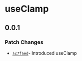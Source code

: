 # useClamp

## 0.0.1

### Patch Changes

- [`ac7faed`](https://github.com/changeelog/reactuse/commit/ac7faedef332e7772078f19ae8ca2a609f45ab59#diff-79bd0180fb14a63859fda1e5afe94549e7467cd40c8dd2ef75e8e02f97d1b29c)- Introduced useClamp
